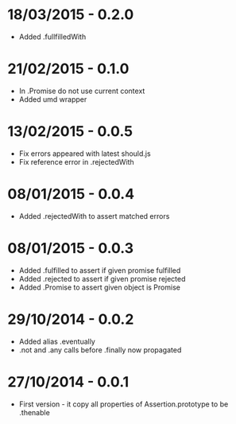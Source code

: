 18/03/2015 - 0.2.0
==================

 * Added .fullfilledWith

21/02/2015 - 0.1.0
==================

 * In .Promise do not use current context
 * Added umd wrapper

13/02/2015 - 0.0.5
==================

 * Fix errors appeared with latest should.js
 * Fix reference error in .rejectedWith

08/01/2015 - 0.0.4
==================

 * Added .rejectedWith to assert matched errors
 
08/01/2015 - 0.0.3
==================

 * Added .fulfilled to assert if given promise fulfilled
 * Added .rejected to assert if given promise rejected
 * Added .Promise to assert given object is Promise

29/10/2014 - 0.0.2
==================

 * Added alias .eventually
 * .not and .any calls before .finally now propagated

27/10/2014 - 0.0.1
==================

* First version - it copy all properties of Assertion.prototype to be .thenable
